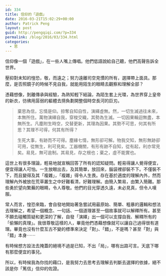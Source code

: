 ```yaml
---
id: 334
title: 信仰的「遊戲」
date: 2016-03-21T15:02:29+00:00
author: Patrick Peng
layout: post
guid: http://pengqiqi.com/?p=334
permalink: /blog/2016/03/334.html
categories:
  - 思
---
```

信仰像一個「遊戲」，在一些人嘴上傳唱。他們低語說給自己聽，他們高聲告訴全世界。

壓抑對未知的惶恐，敬，而遠之；努力遠離司空見慣的所有，選擇帶上面具。那麼，是否照鏡子的時候不見自我，就能用陌生的眼睛去觀察和理解全部？

憑藉想像，剝離傳承與經驗，為熟知輕下結論，為陌生套上光環，為世界穿上皇帝的新衣，彷彿用孱弱的軀體去揹負劃開整個時空長河的巨刃。
<blockquote>棄思為信，忘情是仰。掠奪自知自性，演繹虛無。然，一切生滅過往未來，本無所住。萬物演繹自我，穿梭交織，其勢為生滅。一切因果輪迴無盡，本無所生。凡塵附生時空，交替更新，其理為因果。其勢不可思，何其有所思？其理不可得，何其有所得？

生死大事，有跡而不可得。塵緣七情，無形卻可解。物我交知，無形無跡卻可用，從無生，利可見矣。工器機關，有形有跡不自知，從有起，利亦常見矣。易見，無可逾制。其易見，存之根也；棄之，虛不能實也。</blockquote>
這世上有很多理論，輕易地就宣稱回答了所有的認知疑問。輕易得讓人覺得便宜，便宜得讓人可怕。一生放眼出去，及其簡單，放回來，腦袋裡卻裝不下。不僅裝不下，而且變得及其「複雜」，「複雜」得令人生畏。存在基於適度的理解內外，然而理解內外被放在荒草叢生之中好難看清，好難理解。由簡入繁易，由繁入簡難。那些勇於望向繁蕪的眼睛，令人尊敬。他們的目光穿透久遠，未必見真，但令人嘆服。

常人而言，惶恐來臨，會自發地開始著急嘗試用最原始、簡單、粗暴的邏輯和想法去理解之，希望一個概念、一句話、一個道理甚至一個故事就可以解釋所有。甚至不願去碰觸質疑和更深的了解，自發「演繹」出一個可以支撐自我、解釋所有的「偷懶的真理」。我很尊敬這樣的人，畢竟他們憑藉想像就可以讓自己過得很有道理。畢竟也沒有什麼亙古不變的標準來決定「對」、「錯」，不是嗎？甚至「對」與「錯」本身⋯⋯

有時候想方設法去掩蓋的絕境不過是已知，不出「局」，哪有出路可言。天底下哪有那麼便宜的事兒。

所以，有時候我為你找的藉口，是我努力去思考去理解去判斷去選擇的依據，絕不該是你「篤信」信仰的佐證。